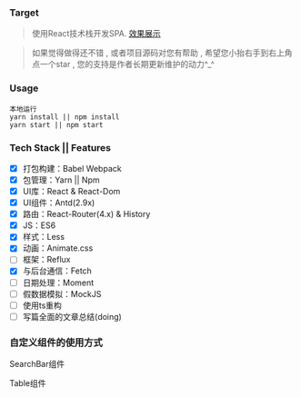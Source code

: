 ### Target
> 使用React技术栈开发SPA.
[效果展示](https://muyunyun.github.io/react-antd-demo)

> 如果觉得做得还不错 , 或者项目源码对您有帮助 , 希望您小抬右手到右上角点一个star , 您的支持是作者长期更新维护的动力^_^

### Usage
```
本地运行
yarn install || npm install
yarn start || npm start
```

### Tech Stack || Features
- [x] 打包构建：Babel Webpack
- [x] 包管理：Yarn || Npm
- [x] UI库：React & React-Dom
- [x] UI组件：Antd(2.9x)
- [x] 路由：React-Router(4.x) & History
- [x] JS：ES6
- [x] 样式：Less
- [x] 动画：Animate.css
- [ ] 框架：Reflux
- [x] 与后台通信：Fetch
- [ ] 日期处理：Moment
- [ ] 假数据模拟：MockJS
- [ ] 使用ts重构
- [ ] 写篇全面的文章总结(doing)
<!--- [x] ~~finish~~-->

### 自定义组件的使用方式
SearchBar组件

Table组件
<!--```javascript
<SearchBar
  onSubmit={this.onSearch}
  fields={[{
    title: '城市',
    key: 'city',
    type: 'cascader', // select, cascader, input, date, datetime,
    dependency: [{
      key: 'province',
      message: '选择省份后才能选择城市',
      condition(value) {
        return value !== null;
      }
    }]
    autoComplete(value) {  // 自动补全用, 只适用于input.
      return ['123', '456']
    },
    validator(value) {  // 数据输入规则
      const result = value.match(/[0-9]+/);
      if (result) return result[0];
      return '';
    },
    width: 400,
    labelWidth: 100,
    items(province) {  // select和cascader才有 , select 返回 [{ key, value }]
      return [{
        value: 0,
        label: '浙江',
        children: [{
          value: 1,
          label: '杭州区'
        }]
      }]
    }
  }}
  />
  ```-->